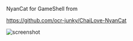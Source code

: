 
NyanCat for GameShell from  

https://github.com/ocr-junky/ChaiLove-NyanCat



![screenshot](/ScreenShots/1.png?raw=true "ScreenShot for NyanCat")

